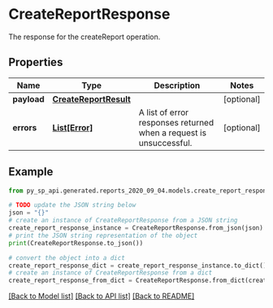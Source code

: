 # CreateReportResponse

The response for the createReport operation.

## Properties

Name | Type | Description | Notes
------------ | ------------- | ------------- | -------------
**payload** | [**CreateReportResult**](CreateReportResult.md) |  | [optional] 
**errors** | [**List[Error]**](Error.md) | A list of error responses returned when a request is unsuccessful. | [optional] 

## Example

```python
from py_sp_api.generated.reports_2020_09_04.models.create_report_response import CreateReportResponse

# TODO update the JSON string below
json = "{}"
# create an instance of CreateReportResponse from a JSON string
create_report_response_instance = CreateReportResponse.from_json(json)
# print the JSON string representation of the object
print(CreateReportResponse.to_json())

# convert the object into a dict
create_report_response_dict = create_report_response_instance.to_dict()
# create an instance of CreateReportResponse from a dict
create_report_response_from_dict = CreateReportResponse.from_dict(create_report_response_dict)
```
[[Back to Model list]](../README.md#documentation-for-models) [[Back to API list]](../README.md#documentation-for-api-endpoints) [[Back to README]](../README.md)



